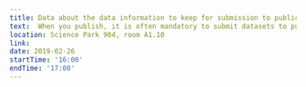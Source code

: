 ```yaml
---
title: Data about the data information to keep for submission to public repositories - Like Fokkens & Marc Galland
text:  When you publish, it is often mandatory to submit datasets to public repositories: learn what needs to be metadata (data about the data) needs to be recorded to be able to submit.
location: Science Park 904, room A1.10
link: 
date: 2019-02-26
startTime: '16:00'
endTime: '17:00'
---
```

